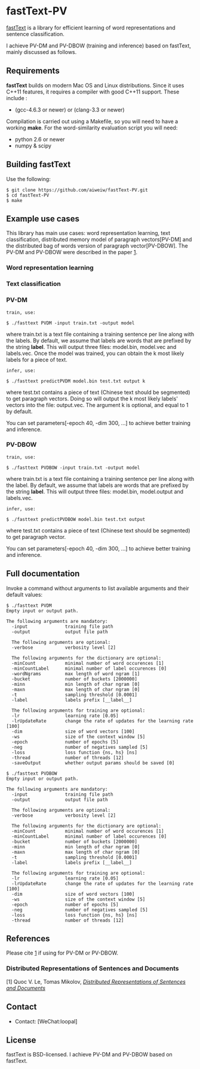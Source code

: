 # fastText-PV

[fastText](https://fasttext.cc/) is a library for efficient learning of word representations and sentence classification.

I achieve PV-DM and PV-DBOW (training and inference) based on fastText, mainly discussed as follows.

## Requirements

**fastText** builds on modern Mac OS and Linux distributions.
Since it uses C++11 features, it requires a compiler with good C++11 support.
These include :

* (gcc-4.6.3 or newer) or (clang-3.3 or newer)

Compilation is carried out using a Makefile, so you will need to have a working **make**.
For the word-similarity evaluation script you will need:

* python 2.6 or newer
* numpy & scipy

## Building fastText

Use the following:

```
$ git clone https://github.com/aiweiw/fastText-PV.git
$ cd fastText-PV
$ make
```


## Example use cases

This library has main use cases: word representation learning, text classification, distributed memory model of paragraph vectors[PV-DM] and the distributed bag of words version of paragraph vector[PV-DBOW].
The PV-DM and PV-DBOW were described in the paper [1](#distributed-representations-of-sentences-and-documents).

### Word representation learning

### Text classification

### PV-DM

```
train, use:

$ ./fasttext PVDM -input train.txt -output model
```

where train.txt is a text file containing a training sentence per line along with the labels. By default, we assume that labels are words that are prefixed by the string __label__. This will output three files: model.bin, model.vec and labels.vec. Once the model was trained, you can obtain the k most likely labels for a piece of text.

```
infer, use:

$ ./fasttext predictPVDM model.bin test.txt output k
```

where test.txt contains a piece of text (Chinese text should be segmented) to get paragraph vectors. Doing so will output the k most likely labels' vectors into the file: output.vec. The argument k is optional, and equal to 1 by default. 

You can set parameters[-epoch 40, -dim 300, ...] to achieve better training and inference.

### PV-DBOW

```
train, use:

$ ./fasttext PVDBOW -input train.txt -output model
```

where train.txt is a text file containing a training sentence per line along with the label. By default, we assume that labels are words that are prefixed by the string __label__. This will output three files: model.bin, model.output and labels.vec.

```
infer, use:

$ ./fasttext predictPVDBOW model.bin test.txt output
```

where test.txt contains a piece of text (Chinese text should be segmented) to get paragraph vector.

You can set parameters[-epoch 40, -dim 300, ...] to achieve better training and inference.

## Full documentation

Invoke a command without arguments to list available arguments and their default values:

```
$ ./fasttext PVDM
Empty input or output path.

The following arguments are mandatory:
  -input              training file path
  -output             output file path

  The following arguments are optional:
  -verbose            verbosity level [2]

  The following arguments for the dictionary are optional:
  -minCount           minimal number of word occurences [1]
  -minCountLabel      minimal number of label occurences [0]
  -wordNgrams         max length of word ngram [1]
  -bucket             number of buckets [2000000]
  -minn               min length of char ngram [0]
  -maxn               max length of char ngram [0]
  -t                  sampling threshold [0.0001]
  -label              labels prefix [__label__]

  The following arguments for training are optional:
  -lr                 learning rate [0.05]
  -lrUpdateRate       change the rate of updates for the learning rate [100]
  -dim                size of word vectors [100]
  -ws                 size of the context window [5]
  -epoch              number of epochs [5]
  -neg                number of negatives sampled [5]
  -loss               loss function {ns, hs} [ns]
  -thread             number of threads [12]
  -saveOutput         whether output params should be saved [0]

$ ./fasttext PVDBOW
Empty input or output path.

The following arguments are mandatory:
  -input              training file path
  -output             output file path

  The following arguments are optional:
  -verbose            verbosity level [2]

  The following arguments for the dictionary are optional:
  -minCount           minimal number of word occurences [1]
  -minCountLabel      minimal number of label occurences [0]
  -bucket             number of buckets [2000000]
  -minn               min length of char ngram [0]
  -maxn               max length of char ngram [0]
  -t                  sampling threshold [0.0001]
  -label              labels prefix [__label__]

  The following arguments for training are optional:
  -lr                 learning rate [0.05]
  -lrUpdateRate       change the rate of updates for the learning rate [100]
  -dim                size of word vectors [100]
  -ws                 size of the context window [5]
  -epoch              number of epochs [5]
  -neg                number of negatives sampled [5]
  -loss               loss function {ns, hs} [ns]
  -thread             number of threads [12]
```

## References

Please cite [1](#distributed-representations-of-sentences-and-documents) if using for PV-DM or PV-DBOW.

### Distributed Representations of Sentences and Documents

[1] Quoc V. Le, Tomas Mikolov, [*Distributed Representations of Sentences and Documents*](https://arxiv.org/abs/1405.4053)

## Contact

* Contact: [WeChat:loopal]

## License

fastText is BSD-licensed. I achieve PV-DM and PV-DBOW based on fastText.
